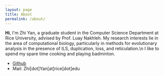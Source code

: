 ```yaml
---
layout: page
title: About
permalink: /about/
---
```

**Hi**, I'm Zhi Yan, a graduate student in the Computer Science Department at Rice University, advised by Prof. Luay Nakhleh. My research interests lie in the area of computational biology, particularly in methods for evolutionary analysis in the presence of ILS, duplication, loss, and reticulation.\n I like to spend my spare time cooking and playing badminton.

* [Github](http://github.com/waayay)
* Mail: Zhi[dot]Yan[at]rice[dot]edu
